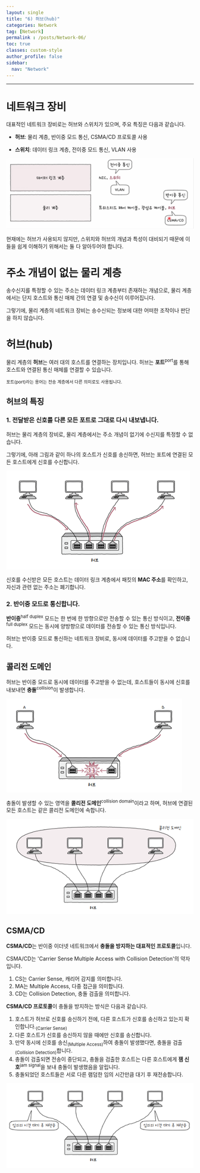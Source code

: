 ```yaml
---
layout: single
title: "6) 허브(hub)"
categories: Network
tag: [Network]
permalink : /posts/Network-06/
toc: true
classes: custom-style
author_profile: false
sidebar:
  nav: "Network"
---
```


<hr>

# 네트워크 장비

대표적인 네트워크 장비로는 허브와 스위치가 있으며, 주요 특징은 다음과 같습니다.

- **허브**: 물리 계층, 반이중 모드 통신, CSMA/CD 프로토콜 사용

- **스위치**: 데이터 링크 계층, 전이중 모드 통신, VLAN 사용

<p id="img_center">
  <img 
        src="../../assets/images/Network/6-01.png"
        alt="image"
        title="image"
  >
</p>

현재에는 허브가 사용되지 않지만, 스위치와 허브의 개념과 특성이 대비되기 때문에 이들을 쉽게 이해하기 위해서는 둘 다 알아두어야 합니다.

# 주소 개념이 없는 물리 계층

송수신지를 특정할 수 있는 주소는 데이터 링크 계층부터 존재하는 개념으로, 물리 계층에서는 단지 호스트와 통신 매체 간의 연결 및 송수신이 이루어집니다.

그렇기에, 물리 계층의 네트워크 장비는 송수신되는 정보에 대한 어떠한 조작이나 판단을 하지 않습니다.

# 허브(hub)

물리 계층의 **허브**는 여러 대의 호스트를 연결하는 장치입니다. 허브는 **포트**<sup>port</sup>를 통해 호스트와 연결된 통신 매체를 연결할 수 있습니다.

<small>포트(port)라는 용어는 전송 계층에서 다른 의미로도 사용됩니다.</small>

## 허브의 특징

### 1. 전달받은 신호를 다른 모든 포트로 그대로 다시 내보냅니다.

허브는 물리 계층의 장비로, 물리 계층에서는 주소 개념이 없기에 수신지를 특정할 수 없습니다.

그렇기에, 아래 그림과 같이 하나의 호스트가 신호를 송신하면, 허브는 포트에 연결된 모든 호스트에게 신호를 수신합니다.

<p id="img_center">
  <img 
        src="../../assets/images/Network/6-02.PNG"
        alt="image"
        title="image"
  >
</p>

신호를 수신받은 모든 호스트는 데이터 링크 계층에서 패킷의 **MAC 주소**를 확인하고, 자신과 관련 없는 주소는 폐기합니다.

### 2. 반이중 모드로 통신합니다.

**반이중**<sup>half duplex</sup> 모드는 한 번에 한 방향으로만 전송할 수 있는 통신 방식이고, **전이중**<sup>full duplex</sup> 모드는 동시에 양방향으로 데이터를 전송할 수 있는 통신 방식입니다.

허브는 반이중 모드로 통신하는 네트워크 장비로, 동시에 데이터를 주고받을 수 없습니다.

## 콜리전 도메인

허브는 반이중 모드로 동시에 데이터를 주고받을 수 없는데, 호스트들이 동시에 신호를 내보내면 **충돌**<sup>collision</sup>이 발생합니다.

<p id="img_center">
  <img 
        src="../../assets/images/Network/6-04.PNG"
        alt="image"
        title="image"
  >
</p>

충돌이 발생할 수 있는 영역을 **콜리전 도메인**<sup>collision domain</sup>이라고 하며, 허브에 연결된 모든 호스트는 같은 콜리전 도메인에 속합니다.

<p id="img_center">
  <img 
        src="../../assets/images/Network/6-03.PNG"
        alt="image"
        title="image"
  >
</p>

## CSMA/CD

**CSMA/CD**는 반이중 이더넷 네트워크에서 **충돌을 방지하는 대표적인 프로토콜**입니다.

CSMA/CD는 'Carrier Sense Multiple Access with Collision Detection'의 약자입니다.

1. CS는 Carrier Sense, 캐리어 감지를 의미합니다.
2. MA는 Multiple Access, 다중 접근을 의미합니다.
3. CD는 Collision Detection, 충돌 검출을 의미합니다.

**CSMA/CD 프로토콜**이 충돌을 방지하는 방식은 다음과 같습니다.

1. 호스트가 허브로 신호를 송신하기 전에, 다른 호스트가 신호를 송신하고 있는지 확인합니다.<sub>(Carrier Sense)</sub>
2. 다른 호스트가 신호를 송신하지 않을 때에만 신호를 송신합니다.
3. 만약 동시에 신호를 송신<sub>(Multiple Access)</sub>하여 충돌이 발생했다면, 충돌을 검출<sub>(Collision Detection)</sub>합니다.
4. 충돌이 검출되면 전송이 중단되고, 충돌을 검출한 호스트는 다른 호스트에게 **잼 신호**<sup>jam signal</sup>을 보내 충돌이 발생했음을 알립니다.
5. 충돌되었던 호스트들은 서로 다른 램덤한 임의 시간만큼 대기 후 재전송합니다.

<p id="img_center">
  <img 
        src="../../assets/images/Network/6-05.PNG"
        alt="image"
        title="image"
  >
</p>